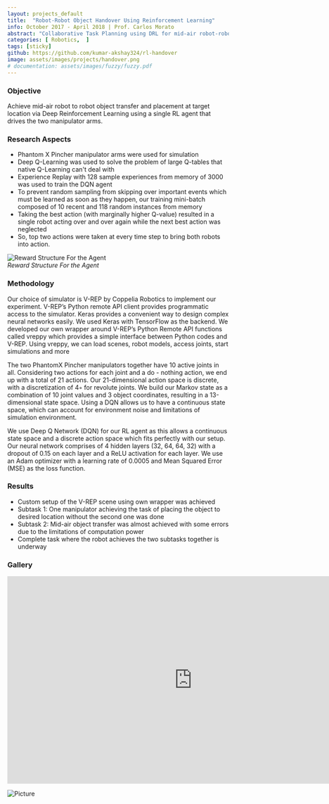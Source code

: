 ```yaml
---
layout: projects_default
title:  "Robot-Robot Object Handover Using Reinforcement Learning"
info: October 2017 - April 2018 | Prof. Carlos Morato
abstract: "Collaborative Task Planning using DRL for mid-air robot-robot object handover"
categories: [ Robotics,  ]
tags: [sticky]
github: https://github.com/kumar-akshay324/rl-handover
image: assets/images/projects/handover.png
# documentation: assets/images/fuzzy/fuzzy.pdf
---
```

### Objective

Achieve mid-air robot to robot object transfer and placement at target location via Deep Reinforcement Learning using a single RL agent that drives the two manipulator arms.

### Research Aspects

* Phantom X Pincher manipulator arms were used for simulation
* Deep Q-Learning was used to solve the problem of large Q-tables that native Q-Learning can't deal with
* Experience Replay with 128 sample experiences from memory of 3000 was used to train the DQN agent
* To prevent random sampling from skipping over important events which must be learned as soon as they happen, our training mini-batch composed of 10 recent and 118 random instances from memory
* Taking the best action (with marginally higher Q-value) resulted in a single robot acting over and over again while the next best action was neglected
* So, top two actions were taken at every time step to bring both robots into action.


![Reward Structure For the Agent ]({{site.baseurl}}/assets/images/handover/ff.png ) <br> *Reward Structure For the Agent*

### Methodology

Our choice of simulator is V-REP by Coppelia Robotics to implement our experiment. V-REP’s Python remote API client provides programmatic access to the simulator. Keras provides a convenient way to design complex neural networks easily. We used Keras with TensorFlow as the backend. We developed our own wrapper around V-REP’s Python Remote API functions called vreppy which provides a simple interface between Python codes and V-REP. Using vreppy, we can load scenes, robot models, access joints, start simulations and more

The two PhantomX Pincher manipulators together have 10 active joints in all. Considering two actions for each joint and a do - nothing action, we end up with a total of 21 actions. Our 21-dimensional action space is discrete, with a discretization of 4◦ for revolute joints. We build our Markov state as a combination of 10 joint values and 3 object coordinates, resulting in a 13-dimensional state space. Using a DQN allows us to have a continuous state space, which can account for environment noise and limitations of simulation environment.

We use Deep Q Network (DQN) for our RL agent as this allows a continuous state space and a discrete action space which fits perfectly with our setup. Our neural network comprises of 4 hidden layers (32, 64, 64, 32) with a dropout of 0.15 on each layer and a ReLU activation for each layer. We use an Adam optimizer with a learning rate of 0.0005 and Mean Squared Error (MSE) as the loss function.

### Results

* Custom setup of the V-REP scene using own wrapper was achieved
* Subtask 1: One manipulator achieving the task of placing the object to desired location without the second one was done
* Subtask 2: Mid-air object transfer was almost achieved with some errors due to the limitations of computation power
* Complete task where the robot achieves the two subtasks together is underway

### Gallery

<iframe width="840" height="472" src="https://www.youtube.com/embed/te6rLAuGVdQ" frameborder="0" allow="accelerometer; autoplay; clipboard-write; encrypted-media; gyroscope; picture-in-picture" allowfullscreen></iframe>

![Picture]({{site.baseurl}}/assets/images/handover/a.png ) <br>
